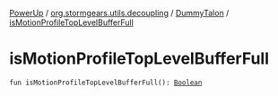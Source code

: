 [PowerUp](../../index.md) / [org.stormgears.utils.decoupling](../index.md) / [DummyTalon](index.md) / [isMotionProfileTopLevelBufferFull](./is-motion-profile-top-level-buffer-full.md)

# isMotionProfileTopLevelBufferFull

`fun isMotionProfileTopLevelBufferFull(): `[`Boolean`](https://kotlinlang.org/api/latest/jvm/stdlib/kotlin/-boolean/index.html)